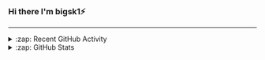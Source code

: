 ### Hi there I'm bigsk1⚡

<!--
**bigsk1/bigsk1** is a ✨ _special_ ✨ repository because its `README.md` (this file) appears on your GitHub profile.

Here are some ideas to get you started:

- 🔭 I’m currently working on ...
- 🌱 I’m currently learning ...
- 👯 I’m looking to collaborate on ...
- 🤔 I’m looking for help with ...
- 💬 Ask me about ...
- 📫 How to reach me: ...
- 😄 Pronouns: ...
- ⚡ Fun fact: ...
-->

---

<details>
  <summary>:zap: Recent GitHub Activity</summary>
  
  <!--START_SECTION:activity-->
1. ❌ Closed PR [#377](https://github.com/btcpayserver/directory.btcpayserver.org/pull/377) in [btcpayserver/directory.btcpayserver.org](https://github.com/btcpayserver/directory.btcpayserver.org)
2. 🗣 Commented on [#1498](https://github.com/cotes2020/jekyll-theme-chirpy/pull/1498#issuecomment-1901528501) in [cotes2020/jekyll-theme-chirpy](https://github.com/cotes2020/jekyll-theme-chirpy)
3. 🗣 Commented on [#1497](https://github.com/cotes2020/jekyll-theme-chirpy/issues/1497#issuecomment-1901486481) in [cotes2020/jekyll-theme-chirpy](https://github.com/cotes2020/jekyll-theme-chirpy)
4. 💪 Opened PR [#1498](https://github.com/cotes2020/jekyll-theme-chirpy/pull/1498) in [cotes2020/jekyll-theme-chirpy](https://github.com/cotes2020/jekyll-theme-chirpy)
5. 🗣 Commented on [#1497](https://github.com/cotes2020/jekyll-theme-chirpy/issues/1497#issuecomment-1901292080) in [cotes2020/jekyll-theme-chirpy](https://github.com/cotes2020/jekyll-theme-chirpy)
6. 🗣 Commented on [#1497](https://github.com/cotes2020/jekyll-theme-chirpy/issues/1497#issuecomment-1901283978) in [cotes2020/jekyll-theme-chirpy](https://github.com/cotes2020/jekyll-theme-chirpy)
7. 🗣 Commented on [#1497](https://github.com/cotes2020/jekyll-theme-chirpy/issues/1497#issuecomment-1901185875) in [cotes2020/jekyll-theme-chirpy](https://github.com/cotes2020/jekyll-theme-chirpy)
8. 🗣 Commented on [#1497](https://github.com/cotes2020/jekyll-theme-chirpy/issues/1497#issuecomment-1901178957) in [cotes2020/jekyll-theme-chirpy](https://github.com/cotes2020/jekyll-theme-chirpy)
9. 🗣 Commented on [#1497](https://github.com/cotes2020/jekyll-theme-chirpy/issues/1497#issuecomment-1901167459) in [cotes2020/jekyll-theme-chirpy](https://github.com/cotes2020/jekyll-theme-chirpy)
10. ❌ Closed PR [#5](https://github.com/bigsk1/TermSite/pull/5) in [bigsk1/TermSite](https://github.com/bigsk1/TermSite)
  <!--END_SECTION:activity-->
</details>


<details>
  <summary>:zap: GitHub Stats</summary>

  <img align="left" alt="bigsk1's GitHub Stats" src="https://github-readme-stats.vercel.app/api?username=bigsk1&show_icons=true&hide_border=false&title_color=ff652f&icon_color=FFE400&bg_color=09131B&text_color=ffffff&border_color=0c1a25" />


</details>

[website]: https://bigsk1.com/
[twitter]: https://twitter.com/KratomSyndicate
[youtube]: https://youtube.com/@bigsk1
[dockerhub]: https://hub.docker.com/u/bigsk1
[links]: https://links.thekratomsyndicate.com/




